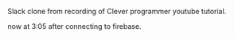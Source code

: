Slack clone from recording of Clever programmer youtube tutorial.

now at 3:05 after connecting to firebase.
